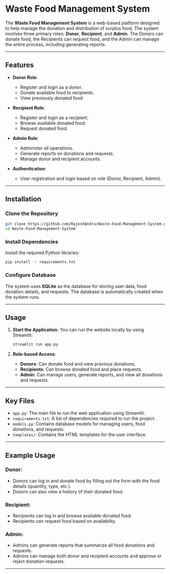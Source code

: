 # Waste Food Management System

The **Waste Food Management System** is a web-based platform designed to help manage the donation and distribution of surplus food. The system involves three primary roles: **Donor**, **Recipient**, and **Admin**. The Donors can donate food, the Recipients can request food, and the Admin can manage the entire process, including generating reports.

---

## Features

- **Donor Role**:
  - Register and login as a donor.
  - Donate available food to recipients.
  - View previously donated food.

- **Recipient Role**:
  - Register and login as a recipient.
  - Browse available donated food.
  - Request donated food.

- **Admin Role**:
  - Administer all operations.
  - Generate reports on donations and requests.
  - Manage donor and recipient accounts.

- **Authentication**:
  - User registration and login based on role (Donor, Recipient, Admin).
  
---

## Installation

### Clone the Repository
```bash
git clone https://github.com/RajeshAndra/Waste-Food-Management-System.git
cd Waste-Food-Management-System
```

### Install Dependencies
Install the required Python libraries:
```bash
pip install -r requirements.txt
```

### Configure Database
The system uses **SQLite** as the database for storing user data, food donation details, and requests. The database is automatically created when the system runs.

---

## Usage

1. **Start the Application**:
   You can run the website locally by using Streamlit:
   ```bash
   streamlit run app.py
   ```

2. **Role-based Access**:
   - **Donors**: Can donate food and view previous donations.
   - **Recipients**: Can browse donated food and place requests.
   - **Admin**: Can manage users, generate reports, and view all donations and requests.

---

## Key Files

- `app.py`: The main file to run the web application using Streamlit.
- `requirements.txt`: A list of dependencies required to run the project.
- `models.py`: Contains database models for managing users, food donations, and requests.
- `templates/`: Contains the HTML templates for the user interface.

---

## Example Usage

### Donor:
- Donors can log in and donate food by filling out the form with the food details (quantity, type, etc.).
- Donors can also view a history of their donated food.

### Recipient:
- Recipients can log in and browse available donated food.
- Recipients can request food based on availability.

### Admin:
- Admins can generate reports that summarize all food donations and requests.
- Admins can manage both donor and recipient accounts and approve or reject donation requests.

---

